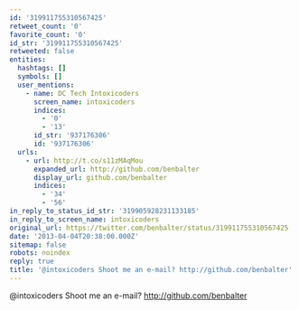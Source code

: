 ```yaml
---
id: '319911755310567425'
retweet_count: '0'
favorite_count: '0'
id_str: '319911755310567425'
retweeted: false
entities:
  hashtags: []
  symbols: []
  user_mentions:
    - name: DC Tech Intoxicoders
      screen_name: intoxicoders
      indices:
        - '0'
        - '13'
      id_str: '937176306'
      id: '937176306'
  urls:
    - url: http://t.co/s11zMAqMou
      expanded_url: http://github.com/benbalter
      display_url: github.com/benbalter
      indices:
        - '34'
        - '56'
in_reply_to_status_id_str: '319905928231133185'
in_reply_to_screen_name: intoxicoders
original_url: https://twitter.com/benbalter/status/319911755310567425
date: '2013-04-04T20:38:00.000Z'
sitemap: false
robots: noindex
reply: true
title: '@intoxicoders Shoot me an e-mail? http://github.com/benbalter'
---
```


@intoxicoders Shoot me an e-mail? http://github.com/benbalter